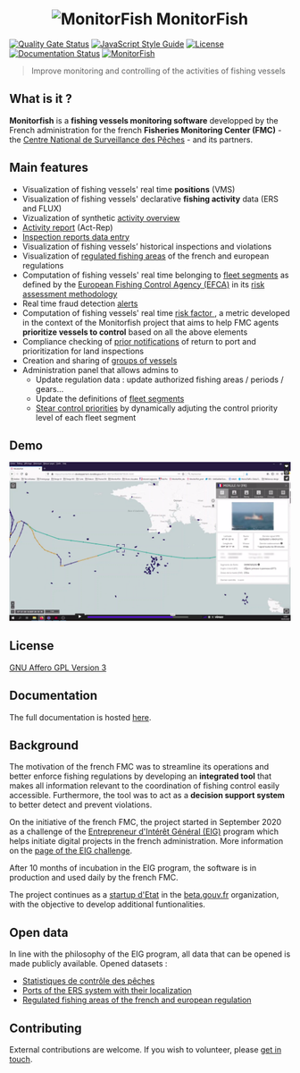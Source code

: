 <h1 align="center">
  <img src="https://d33wubrfki0l68.cloudfront.net/daf4a5624cac646b0bc921d0a72ae1cf1912b902/35340/img/eig4/monitorfish.png" alt="MonitorFish" title="MonitorFish" height="150px" />
  MonitorFish
</h1> 

[![Quality Gate Status](https://sonarcloud.io/api/project_badges/measure?project=MTES-MCT_monitorfish&metric=alert_status)](https://sonarcloud.io/dashboard?id=MTES-MCT_monitorfish) 
[![JavaScript Style Guide](https://img.shields.io/badge/code_style-standard-brightgreen.svg)](https://standardjs.com)
[![License](https://img.shields.io/github/license/MTES-MCT/monitorfish)](https://github.com/MTES-MCT/monitorfish/blob/master/LICENCE)
[![Documentation Status](https://readthedocs.org/projects/monitorfish/badge/?version=latest)](https://monitorfish.readthedocs.io/en/latest/?badge=latest)
[![MonitorFish](https://img.shields.io/endpoint?url=https://dashboard.cypress.io/badge/simple/9b7q8z/master&style=flat&logo=cypress)](https://dashboard.cypress.io/projects/9b7q8z/runs)

> Improve monitoring and controlling of the activities of fishing vessels

## What is it ?
**Monitorfish** is a **fishing vessels monitoring software** developped by the French administration for the french **Fisheries Monitoring Center (FMC)** - the [Centre National de Surveillance des Pêches](https://www.mer.gouv.fr/la-police-des-peches) - and its partners.

## Main features

- Visualization of fishing vessels' real time **positions** (VMS)
- Visualization of fishing vessels' declarative **fishing activity** data (ERS and FLUX)
- Vizualization of synthetic [activity overview](https://monitorfish.readthedocs.io/en/latest/activity-overview.html)
- [Activity report](https://monitorfish.readthedocs.io/en/latest/activity-report.html) (Act-Rep)
- [Inspection reports data entry](https://monitorfish.readthedocs.io/en/latest/inspection-data-entry.html)
- Visualization of fishing vessels’ historical inspections and violations
- Visualization of [regulated fishing areas](https://monitorfish.readthedocs.io/en/latest/regulation.html) of the french and european regulations
- Computation of fishing vessels' real time belonging to [fleet segments](https://monitorfish.readthedocs.io/en/latest/fleet-segments.html) as defined by the [European Fishing Control Agency (EFCA)](https://www.efca.europa.eu/en) in its [risk assessment methodology](https://www.efca.europa.eu/en/content/guidelines-risk-assessment-methodology-fisheries-compliance)
- Real time fraud detection [alerts](https://monitorfish.readthedocs.io/en/latest/alerts.html)
- Computation of fishing vessels' real time [risk factor ](https://monitorfish.readthedocs.io/en/latest/risk-factor.html), a metric developed in the context of the Monitorfish project that aims to help FMC agents **prioritize vessels to control** based on all the above elements
- Compliance checking of [prior notifications](https://monitorfish.readthedocs.io/en/latest/prior-notifications.html) of return to port and prioritization for land inspections
- Creation and sharing of [groups of vessels](https://monitorfish.readthedocs.io/en/latest/groups-of-vessels.html)
- Administration panel that allows admins to
    - Update regulation data : update authorized fishing areas / periods / gears...
    - Update the definitions of [fleet segments](https://monitorfish.readthedocs.io/en/latest/fleet-segments.html)
    - [Stear control priorities](https://monitorfish.readthedocs.io/en/latest/control-priority-steering.html) by dynamically adjuting the control priority level of each fleet segment

## Demo
[![Monitorfish demo](/images/video-demo.png)](https://player.vimeo.com/video/563710999)

## License
[GNU Affero GPL Version 3](https://github.com/MTES-MCT/monitorfish/blob/master/LICENCE)

## Documentation
The full documentation is hosted [here](https://monitorfish.readthedocs.io/en/latest/).

## Background
The motivation of the french FMC was to streamline its operations and better enforce fishing regulations by developing an **integrated tool** that makes all information relevant to the coordination of fishing control easily accessible. Furthermore, the tool was to act as a **decision support system** to better detect and prevent violations.

On the initiative of the french FMC, the project started in September 2020 as a challenge of the [Entrepreneur d'Intérêt Général (EIG)](https://entrepreneur-interet-general.etalab.gouv.fr/index.html) program which helps initiate digital projects in the french administration. More information on the [page of the EIG challenge](https://www.eig.numerique.gouv.fr/defis/monitorfish/).

After 10 months of incubation in the EIG program, the software is in production and used daily by the french FMC.

The project continues as a [startup d'Etat](https://beta.gouv.fr/startups/monitorfish.html) in the [beta.gouv.fr](https://beta.gouv.fr) organization, with the objective to develop additional funtionalities.

## Open data
In line with the philosophy of the EIG program, all data that can be opened is made publicly available. Opened datasets :
* [Statistiques de contrôle des pêches](https://www.data.gouv.fr/fr/datasets/637c9225bad9521cdab12ba2/)
* [Ports of the ERS system with their localization](https://www.data.gouv.fr/fr/datasets/liste-des-ports-du-systeme-ers-avec-donnees-de-position/)
* [Regulated fishing areas of the french and european regulation](https://www.data.gouv.fr/fr/datasets/reglementation-des-peches-cartographiee/)

## Contributing
External contributions are welcome. If you wish to volunteer, please [get in touch](mailto:vincent.chery@m4x.org).
